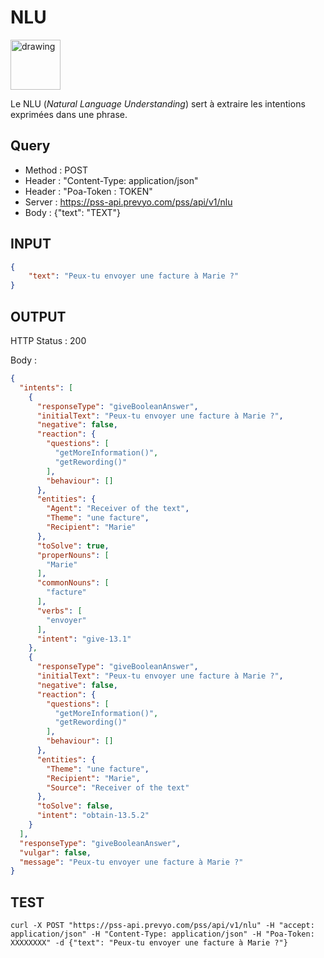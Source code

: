 NLU
==
<img src="../images/ic_pss_nlu.png" alt="drawing" width="80"/>

Le NLU (<i>Natural Language Understanding</i>) sert à extraire les intentions exprimées dans une phrase.

Query
--
* Method : POST
* Header : "Content-Type: application/json"
* Header : "Poa-Token : TOKEN"
* Server : https://pss-api.prevyo.com/pss/api/v1/nlu
* Body : {"text": "TEXT"}

INPUT
--

```JSON
{
    "text": "Peux-tu envoyer une facture à Marie ?"
}
```

OUTPUT
--
HTTP Status : 200

Body :

```JSON
{
  "intents": [
    {
      "responseType": "giveBooleanAnswer",
      "initialText": "Peux-tu envoyer une facture à Marie ?",
      "negative": false,
      "reaction": {
        "questions": [
          "getMoreInformation()",
          "getRewording()"
        ],
        "behaviour": []
      },
      "entities": {
        "Agent": "Receiver of the text",
        "Theme": "une facture",
        "Recipient": "Marie"
      },
      "toSolve": true,
      "properNouns": [
        "Marie"
      ],
      "commonNouns": [
        "facture"
      ],
      "verbs": [
        "envoyer"
      ],
      "intent": "give-13.1"
    },
    {
      "responseType": "giveBooleanAnswer",
      "initialText": "Peux-tu envoyer une facture à Marie ?",
      "negative": false,
      "reaction": {
        "questions": [
          "getMoreInformation()",
          "getRewording()"
        ],
        "behaviour": []
      },
      "entities": {
        "Theme": "une facture",
        "Recipient": "Marie",
        "Source": "Receiver of the text"
      },
      "toSolve": false,
      "intent": "obtain-13.5.2"
    }
  ],
  "responseType": "giveBooleanAnswer",
  "vulgar": false,
  "message": "Peux-tu envoyer une facture à Marie ?"
}
```

TEST
--

`curl -X POST "https://pss-api.prevyo.com/pss/api/v1/nlu" -H "accept: application/json" -H "Content-Type: application/json" -H "Poa-Token: XXXXXXXX" -d {"text": "Peux-tu envoyer une facture à Marie ?"}` 

